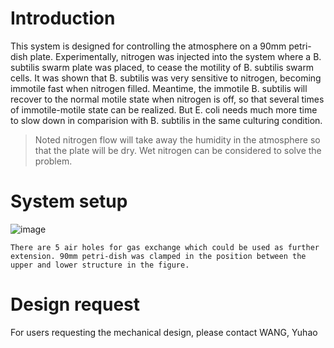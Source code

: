 # Introduction


This system is designed for controlling the atmosphere on a 90mm petri-dish plate. Experimentally, nitrogen was injected into the system where a B. subtilis swarm plate was placed, to cease the motility of B. subtilis swarm cells. It was shown that B. subtilis was very sensitive to nitrogen, becoming immotile fast when nitrogen filled. Meantime, the immotile B. subtilis will recover to the normal motile state when nitrogen is off, so that several times of immotile-motile state can be realized. But E. coli needs much more time to slow down in comparision with B. subtilis in the same culturing condition.


>Noted nitrogen flow will take away the humidity in the atmosphere so that the plate will be dry. Wet nitrogen can be considered to solve the problem.


# System setup
![image](https://github.com/user-attachments/assets/ba2ecaa3-2df2-4c7d-aa13-eeec950f58f0)

``There are 5 air holes for gas exchange which could be used as further extension. 90mm petri-dish was clamped in the position between the upper and lower structure in the figure.``

# Design request
For users requesting the mechanical design, please contact WANG, Yuhao
